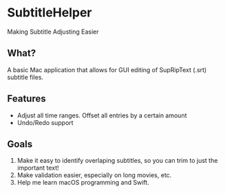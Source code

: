 # SubtitleHelper
Making Subtitle Adjusting Easier

## What?

A basic Mac application that allows for GUI editing of SupRipText (.srt) subtitle files.

## Features

- Adjust all time ranges. Offset all entries by a certain amount
- Undo/Redo support

## Goals

1. Make it easy to identify overlaping subtitles, so you can trim to just the important text!
2. Make validation easier, especially on long movies, etc.
3. Help me learn macOS programming and Swift.
